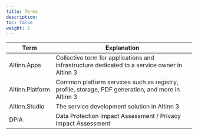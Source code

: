 ```yaml
---
title: Terms
description:
toc: false
weight: 2
---
```


| **Term**        | **Explanation**                                                                                   |
| --------------- | ------------------------------------------------------------------------------------------------- |
| Altinn.Apps     | Collective term for applications and infrastructure dedicated to a service owner in Altinn 3      |
| Altinn.Platform | Common platform services such as registry, profile, storage, PDF generation, and more in Altinn 3 |
| Altinn.Studio   | The service development solution in Altinn 3                                                      |
| DPIA            | Data Protection Impact Assessment / Privacy Impact Assessment                                     |
